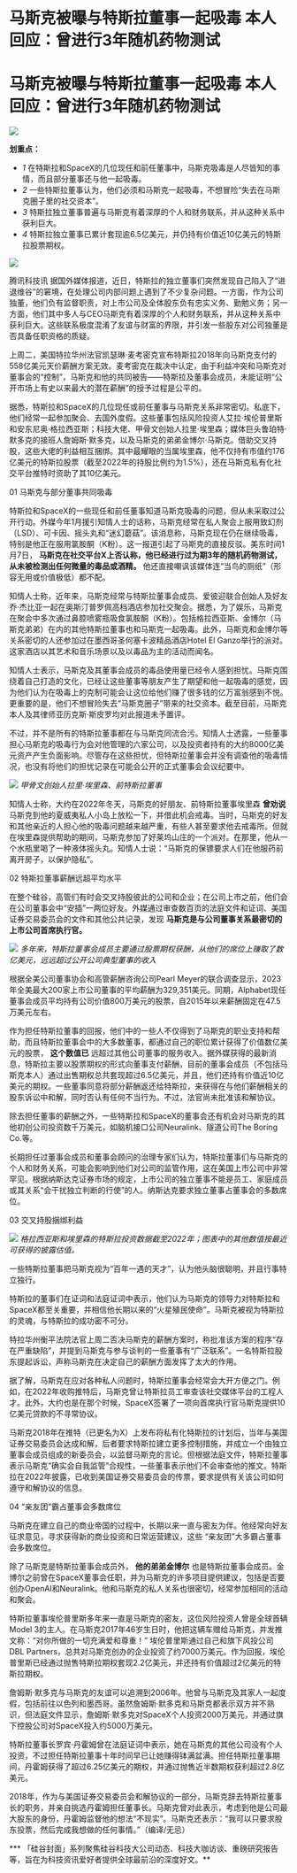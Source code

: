 # 马斯克被曝与特斯拉董事一起吸毒 本人回应：曾进行3年随机药物测试

# 马斯克被曝与特斯拉董事一起吸毒 本人回应：曾进行3年随机药物测试

![](https://inews.gtimg.com/news_bt/OX2xnPp9lqaZz2G-PvmzAH3hkrkMbFpiaum3ny59d3ZG4AA/1000)

**划重点：**

  * _1_ 在特斯拉和SpaceX的几位现任和前任董事中，马斯克吸毒是人尽皆知的事情，而且部分董事还与他一起吸毒。
  * _2_ 一些特斯拉董事认为，他们必须和马斯克一起吸毒，不想冒险“失去在马斯克圈子里的社交资本”。
  * _3_ 特斯拉独立董事普遍与马斯克有着深厚的个人和财务联系，并从这种关系中获利巨大。
  * _4_ 特斯拉独立董事已累计套现逾6.5亿美元，并仍持有价值近10亿美元的特斯拉股票期权。

![](https://inews.gtimg.com/news_bt/OFjDP2ykUmwjEph42GSTf54FYG2wuewF_w427ytpY-0QIAA/1000)

腾讯科技讯
据国外媒体报道，近日，特斯拉的独立董事们突然发现自己陷入了“进退维谷”的窘境，在处理公司内部问题上遇到了不少复杂问题。一方面，作为公司独董，他们负有监督职责，对上市公司及全体股东负有忠实义务、勤勉义务；另一方面，他们其中多人与CEO马斯克有着深厚的个人和财务联系，并从这种关系中获利巨大。这些联系极度混淆了友谊与财富的界限，并引发一些股东对公司独董是否具备任职资格的质疑。

上周二，美国特拉华州法官凯瑟琳·麦考密克宣布特斯拉2018年向马斯克支付的558亿美元天价薪酬方案无效。麦考密克在裁决中认定，由于利益冲突和马斯克对董事会的“控制”，马斯克和他的共同被告——特斯拉及董事会成员，未能证明“公开市场上有史以来最大的潜在薪酬”的授予过程是公平的。

据悉，特斯拉和SpaceX的几位现任或前任董事与马斯克关系非常密切。私底下，他们经常一起参加聚会、去国外度假。这些董事包括风险投资人艾拉·埃伦普里斯和安东尼奥·格拉西亚斯；科技大佬、甲骨文创始人拉里·埃里森；媒体巨头鲁珀特·默多克的接班人詹姆斯·默多克，以及马斯克的弟弟金博尔·马斯克。借助交叉持股，这些大佬的利益相互捆绑。其中最耀眼的当属埃里森，他不仅持有市值约176亿美元的特斯拉股票（截至2022年的持股比例约为1.5%），还在马斯克私有化社交平台推特时资助了其10亿美元。

01 马斯克与部分董事共同吸毒

特斯拉和SpaceX的一些现任和前任董事知道马斯克吸毒的问题，但从未采取过公开行动。外媒今年1月援引知情人士的话称，马斯克经常在私人聚会上服用致幻剂（LSD）、可卡因、摇头丸和“迷幻蘑菇”。该消息称，马斯克现在仍在继续吸毒，特别是他正在服用氯胺酮（K粉）。这一报道引起了马斯克的直接反驳。美东时间1月7日，
**马斯克在社交平台X上否认称，他已经进行过为期3年的随机药物测试，从未被检测出任何微量的毒品或酒精。**
他还直接嘲讽该媒体连“当鸟的厕纸”（形容无用或价值极低）都不配。

知情人士称，近年来，马斯克经常与特斯拉董事会成员、爱彼迎联合创始人及好友乔·杰比亚一起在奥斯汀普罗佩高档酒店参加社交聚会。据悉，为了娱乐，马斯克在聚会中多次通过鼻腔喷雾瓶吸食氯胺酮（K粉）。包括格拉西亚斯、金博尔（马斯克弟弟）在内的其他特斯拉董事也和马斯克一起吸毒。此外，马斯克和金博尔等关系密切的人还参加过在墨西哥圣何塞卡波精品酒店Hotel
El Ganzo举行的派对。这家酒店以其艺术和音乐场景以及以毒品为主的活动而闻名。

知情人士表示，马斯克及其董事会成员的毒品使用量已经令人感到担忧。马斯克围绕着自己打造的文化，已经让这些董事等朋友产生了期望和他一起吸毒的感觉，因为他们认为在吸毒上的克制可能会让这位给他们赚了很多钱的亿万富翁感到不悦。更重要的是，他们不想冒险失去“马斯克圈子”带来的社交资本。截至目前，马斯克本人及其律师亚历克斯·斯皮罗均对此报道未予置评。

不过，并不是所有的特斯拉董事都在与马斯克同流合污。知情人士透露，一些董事担心马斯克的吸毒行为会对他管理的六家公司，以及投资者持有的大约8000亿美元资产产生负面影响。尽管存在这些担忧，但特斯拉董事会并没有调查他的吸毒情况，也没有将他们的担忧记录在可能会公开的正式董事会会议纪要中。

![](https://inews.gtimg.com/news_bt/OZaUMu7Pjz3YXu350lTc0wmltRQj9WyzRkwBSjYy1R0MkAA/1000)
_甲骨文创始人拉里·埃里森、前特斯拉董事_

知情人士称，大约在2022年冬天，马斯克的好朋友、前特斯拉董事埃里森 **曾劝说**
马斯克到他的夏威夷私人小岛上放松一下，并借此机会戒毒。当时，马斯克的好友和其他亲近的人担心他的吸毒问题越来越严重，有些人甚至要求他去戒毒所。但就在埃里森提供帮助的期间，马斯克参加了好莱坞山庄的一个派对。在那里，他从一个水瓶里喝了一种液体摇头丸。知情人士说：“马斯克的保镖要求人们在他服药前离开房子，以保护隐私”。

02 特斯拉董事薪酬远超平均水平

在整个硅谷，高管们有时会交叉持股彼此的公司和企业；在公司上市之前，他们会在公司董事会中“安插”一两位好友。外媒通过审查数百页的法庭文件和证词、美国证券交易委员会的文件和其他公共记录，发现
**马斯克是与公司董事关系最密切的上市公司首席执行官。**

![](https://inews.gtimg.com/news_bt/OyTuen0C9Jf_nxdAQ2ssp22n51SlOKEsgPbmTymM36z64AA/1000)
_多年来，特斯拉董事会成员主要通过股票期权获酬，从他们的席位上赚取了数亿美元，远远超过公开公司典型董事的收入_

根据全美公司董事协会和高管薪酬咨询公司Pearl
Meyer的联合调查显示，2023年全美最大200家上市公司董事的平均薪酬为329,351美元。同期，Alphabet现任董事会成员平均持有公司价值800万美元的股票，自2015年以来薪酬固定在47.5万美元左右。

作为担任特斯拉董事的回报，他们中的一些人不仅得到了马斯克的职业支持和帮助，而且特斯拉董事会中的大多数董事，都通过自己的职位累计获得了价值数亿美元的股票，
**这个数值已**
远超过其他公司董事的服务收入。据外媒获得的最新消息，特斯拉主要以股票期权的形式向董事支付薪酬，目前的董事会成员（不包括马斯克本人）通过出售期权总共套现超过6.5亿美元，并且，他们还持有价值近10亿美元的期权。一些董事同意将部分薪酬返还给特斯拉，来获得在与他们薪酬相关的股东诉讼中和解，同时否认有任何不当行为。不过，法官尚未批准该和解协议。

除去担任董事的薪酬之外，一些特斯拉和SpaceX的董事会还有机会对马斯克的其他初创公司投资数千万美元，如脑机接口公司Neuralink、隧道公司The
Boring Co.等。

长期担任过董事会成员和董事会顾问的治理专家们认为，特斯拉董事们与马斯克的个人和财务关系，可能会影响到他们对公司的监管作用，这在美国上市公司中非常罕见。根据纳斯达克证券市场的规定，上市公司的独立董事不能是员工、家庭成员或其关系“会干扰独立判断的行使”的人。纳斯达克要求独立董事占董事会的多数席位。

03 交叉持股捆绑利益

![](https://inews.gtimg.com/news_bt/O5JCigjuy7DAquTjs2WfyCCBuf2RIpvAnVYzijrQF0AmsAA/1000)
_格拉西亚斯和埃里森的特斯拉投资数据截至2022年；图表中的其他数值按最近可获得的披露估值。_

一些特斯拉董事把马斯克视为“百年一遇的天才”，认为他头脑很聪明，并且行事特立独行。

特斯拉的董事们在证词和法庭证词中表示，他们认为马斯克的领导力对特斯拉和SpaceX都至关重要，并相信他长期以来的“火星殖民使命”。马斯克被视为特斯拉的灵魂，与特斯拉的成功密不可分。

特拉华州衡平法院法官上周二否决马斯克的薪酬方案时，称批准该方案的程序“存在严重缺陷”，并提到马斯克与参与谈判的一些董事有“广泛联系”。一名特斯拉股东提起诉讼，声称马斯克在决定自己的薪酬方面发挥了太大的作用。

据了解，马斯克在应对各种私人问题时，特斯拉董事会经常会大开方便之门。例如，在2022年收购推特后，马斯克曾让特斯拉员工审查该社交媒体平台的工程人才。此外，大约也是在那个时候，SpaceX签署了一项向首席执行官马斯克提供10亿美元贷款的不寻常协议。

马斯克2018年在推特（已更名为X）上发布将私有化特斯拉的计划后，当年与美国证券交易委员会达成和解，后者要求特斯拉建立更多控制措施，并成立一个由独立董事会成员组成的新委员会，以监督马斯克的言论。但根据法庭文件，特斯拉董事表示马斯克“确实会自我监管”合规性，一些董事表示他们不会审查他的推文。特斯拉在2022年披露，已收到美国证券交易委员会的传票，要求提供有关该公司如何遵守和解协议的信息。

04 “亲友团”霸占董事会多数席位

马斯克在建立自己的商业帝国的过程中，长期以来一直与密友为伴。他经常向好友征求意见，寻求获得新的商业投资和日常运营建议，这些
“亲友团”大多霸占董事会多数席位。

除了马斯克是特斯拉董事会成员外， **他的弟弟金博尔**
也是特斯拉董事会成员。金博尔之前曾在SpaceX董事会任职，并为马斯克的许多项目提供建议，包括是否要创办OpenAI和Neuralink。他和马斯克的私人关系也很密切，经常参加相同的活动和聚会。

特斯拉董事埃伦普里斯多年来一直是马斯克的密友，这位风险投资人曾是全球首辆Model
3的主人。在马斯克2017年46岁生日时，他把这辆车赠给马斯克，并发推文称：“对你所做的一切充满爱和尊重！” 埃伦普里斯通过自己和旗下风投公司DBL
Partners，总共对马斯克创办的企业投资了约7000万美元。作为回报，埃伦普里斯已经通过抛售特斯拉期权套现2.2亿美元，并还持有价值超过2亿美元的特斯拉期权。

詹姆斯·默多克与马斯克的友谊可以追溯到2006年。他曾与马斯克及其家人一起度假，包括前往以色列和墨西哥。虽然詹姆斯·默多克和马斯克都表示双方并不熟识，但法庭文件显示，詹姆斯·默多克对SpaceX个人投资2000万美元，并通过旗下控股公司对SpaceX投入约5000万美元。

特斯拉董事长罗宾·丹霍姆曾在法庭证词中表示，她在马斯克的其他公司没有个人投资，不过担任特斯拉董事十年时间早已让她赚得钵满盆满。担任特斯拉董事期间，丹霍姆获得了超过6.25亿美元的期权，并通过抛售近半数期权获利超过2.8亿美元。

2018年，作为与美国证券交易委员会和解协议的一部分，马斯克辞去特斯拉董事长的职务，并亲自挑选丹霍姆担任董事长。马斯克曾对此表示，考虑到他是公司最大股东的身份，丹霍姆监督他的想法“不现实”。马斯克还表示：“我可以只要求股东投票，然后完成我想做的任何事情。”（编译/无忌）

*** 「硅谷封面」系列聚焦硅谷科技大公司动态、科技大咖访谈、重磅研究报告等，旨在为科技资讯爱好者提供全球最前沿的深度好文。**

